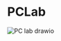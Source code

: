 # PCLab
![PC lab drawio](https://github.com/azhang777/HomeworkFive/assets/67079259/eb161904-6375-46f7-8b85-cdec3a3bd195)
